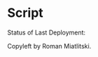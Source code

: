 # Script


Status of Last Deployment:<br>
<img scr="https://github.com/RiKeRjava/Script/actions/workflows/My-GitHubActions-Basics/badge.svg?branch=main"><br>

Copyleft by Roman Miatlitski.
